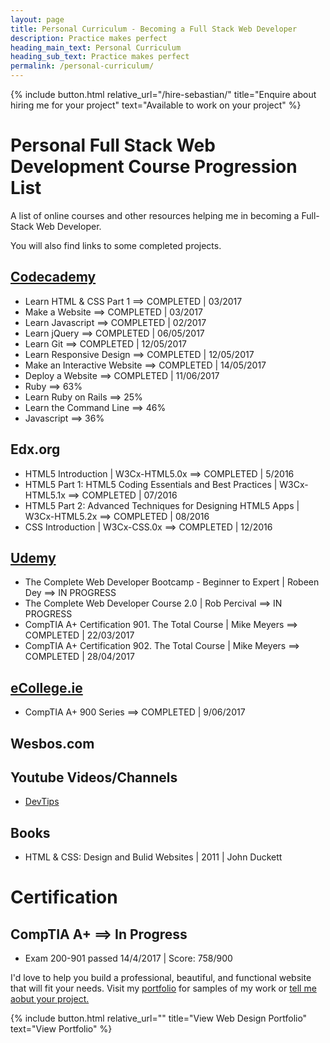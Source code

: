 ```yaml
---
layout: page
title: Personal Curriculum - Becoming a Full Stack Web Developer
description: Practice makes perfect
heading_main_text: Personal Curriculum
heading_sub_text: Practice makes perfect
permalink: /personal-curriculum/
---
```


{% include button.html relative_url="/hire-sebastian/" title="Enquire about hiring me for your project" text="Available to work on your project" %}

<div class="content" markdown="1">

# Personal Full Stack Web Development Course Progression List

A list of online courses and other resources helping me in becoming a Full-Stack Web Developer.

You will also find links to some completed projects.

## [Codecademy](/Codecademy/ "View projects and detailed info")

* Learn HTML &amp; CSS Part 1 ==> COMPLETED | 03/2017
* Make a Website ==> COMPLETED | 03/2017
* Learn Javascript ==> COMPLETED | 02/2017
* Learn jQuery ==> COMPLETED | 06/05/2017
* Learn Git ==> COMPLETED | 12/05/2017
* Learn Responsive Design ==> COMPLETED | 12/05/2017
* Make an Interactive Website ==> COMPLETED | 14/05/2017
* Deploy a Website ==> COMPLETED | 11/06/2017
* Ruby ==> 63%
* Learn Ruby on Rails ==> 25%
* Learn the Command Line ==> 46%
* Javascript ==> 36%

## Edx.org

* HTML5 Introduction | W3Cx-HTML5.0x ==> COMPLETED | 5/2016
* HTML5 Part 1: HTML5 Coding Essentials and Best Practices | W3Cx-HTML5.1x ==> COMPLETED | 07/2016
* HTML5 Part 2: Advanced Techniques for Designing HTML5 Apps | W3Cx-HTML5.2x ==> COMPLETED | 08/2016
* CSS Introduction | W3Cx-CSS.0x ==> COMPLETED | 12/2016

## [Udemy](/Udemy/ "View projects and detailed info")

* The Complete Web Developer Bootcamp - Beginner to Expert | Robeen Dey ==> IN PROGRESS
* The Complete Web Developer Course 2.0 | Rob Percival ==> IN PROGRESS
* CompTIA A+ Certification 901. The Total Course | Mike Meyers ==> COMPLETED | 22/03/2017
* CompTIA A+ Certification 902. The Total Course | Mike Meyers ==> COMPLETED | 28/04/2017

## [eCollege.ie](/eCollege/ "View detailed info")

* CompTIA A+ 900 Series ==> COMPLETED | 9/06/2017

## Wesbos.com

## Youtube Videos/Channels

* [DevTips](https://www.youtube.com/channel/UCyIe-61Y8C4_o-zZCtO4ETQ "Visit DevTips YouTube channel")

## Books

* HTML &amp; CSS: Design and Bulid Websites | 2011 | John Duckett

# Certification

## CompTIA A+ ==> In Progress
* Exam 200-901 passed 14/4/2017 | Score: 758/900


<p id="conclusion">I'd love to help you build a professional, beautiful, and functional website that will fit your needs. Visit my <a href="{{ site.url }}/">portfolio</a> for samples of my work or <a href="{{ site.url }}/hire-sebastian/">tell me aobut your project.</a></p>
</div>


{% include button.html relative_url="" title="View Web Design Portfolio" text="View Portfolio" %}
 